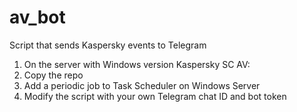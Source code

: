 # av_bot
Script that sends Kaspersky events to Telegram

1. On the server with Windows version Kaspersky SC AV:
2. Copy the repo
3. Add a periodic job to Task Scheduler on Windows Server
4. Modify the script with your own Telegram chat ID and bot token
